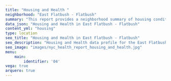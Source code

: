 ```yaml
---
title: "Housing and Health "
neighborhood: "East Flatbush - Flatbush"
summary: "This report provides a neighborhood summary of housing conditions and related health outcomes. It also describes population characteristics that can increase vulnerability to housing hazards."
data_json: "Housing and Health in East Flatbush - Flatbush"
content_yml: "housing"
type: location
seo_title: "Housing and Health in East Flatbush - Flatbush"
seo_description: "Housing and Health data profile for the East Flatbush - Flatbush neighborhood of NYC."
seo_image: "images/nyc_health_report_housing_and_health.jpg"
menu:
    main:
        identifier: '04'
vega: true
arquero: true
---
```

